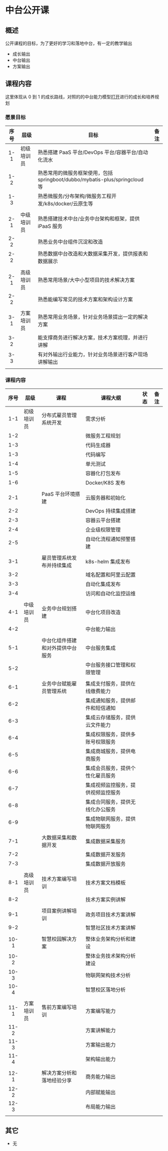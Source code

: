 # 中台公开课

## 概述

公开课程的目标，为了更好的学习和落地中台，有一定的教学输出

- 成长输出
- 中台输出
- 方案输出

## 课程内容

这里体现从 0 到 1 的成长路线，对照的的中台能力模型[打开](http://alinesno-platform.linesno.com/group/02_%E7%AE%A1%E7%90%86%E4%BD%93%E7%B3%BB/19_%E8%83%BD%E5%8A%9B%E6%A8%A1%E5%9E%8B.html)进行的成长和培养规划

### 愿景目标

| 序号 | 层级       | 目标                                                                        | 备注 |
| :--: | ---------- | --------------------------------------------------------------------------- | ---- |
| 1-1  | 初级培训员 | 熟悉搭建 PaaS 平台/DevOps 平台/容器平台/自动化流水                          |      |
| 1-2  |            | 熟悉常用的微服务框架使用，包括 springboot/dubbo/mybatis-plus/springcloud 等 |      |
| 1-3  |            | 熟悉微服务/分布架构/微服务工程开发/k8s/docker/云原生等                      |      |
|      |            |                                                                             |      |
| 2-1  | 中级培训员 | 熟悉搭建技术中台/业务中台架构和框架，提供 iPaaS 服务                        |      |
| 2-2  |            | 熟悉业务中台组件沉淀和改造                                                  |      |
| 2-2  |            | 熟悉数据中台改造和大数据采集开发，提供报表和数据展示                        |      |
|      |            |                                                                             |      |
| 2-1  | 高级培训员 | 熟悉常用场景/大中小型项目的技术解决方案                                     |      |
| 2-2  |            | 熟悉能编写常见的技术方案和架构设计方案                                      |      |
|      |            |                                                                             |      |
| 3-1  | 方案培训员 | 熟悉常用业务场景，针对业务场景提出一定的解决方案                            |      |
| 3-2  |            | 能支撑商务进行解决方案，技术方案梳理，并进行讲解                            |      |
| 3-3  |            | 有对外输出行业能力，针对业务场景进行客户现场讲解输出                        |      |
|      |            |                                                                             |      |

### 课程内容

<div class="coulse_table">

| 序号 | 层级       | 课程                             | 课程大纲                           | 状态 | 备注 |
| :--: | ---------- | -------------------------------- | ---------------------------------- | ---- | ---- |
| 1-1  | 初级培训员 | 分布式雇员管理系统开发           | 需求分析                           |      |      |
| 1-2  |            |                                  | 微服务工程规划                     |      |      |
| 1-3  |            |                                  | 代码生成器                         |      |      |
| 1-3  |            |                                  | 代码编写                           |      |      |
| 1-4  |            |                                  | 单元测试                           |      |      |
| 1-5  |            |                                  | 容器化打包发布                     |      |      |
| 1-6  |            |                                  | Docker/K8S 发布                    |      |      |
|      |            |                                  |                                    |      |      |
| 2-1  |            | PaaS 平台环境搭建                | 云服务器和初始化                   |      |      |
| 2-2  |            |                                  | DevOps 持续集成搭建                |      |      |
| 2-3  |            |                                  | 容器云平台搭建                     |      |      |
| 2-4  |            |                                  | 企业级权限管理                     |      |      |
| 2-5  |            |                                  | 自动化流程通知预警搭建             |      |      |
|      |            |                                  |                                    |      |      |
| 3-1  |            | 雇员管理系统发布并持续集成       | k8s-helm 集成发布                  |      |      |
| 3-2  |            |                                  | 域名配置和阿里云配置               |      |      |
| 3-3  |            |                                  | 自动化集成发布                     |      |      |
| 3-4  |            |                                  | 访问和自动化监控运维               |      |      |
|      |            |                                  |                                    |      |      |
| 4-1  | 中级培训员 | 业务中台规划搭建                 | 中台化项目改造                     |      |      |
| 4-2  |            |                                  | 中台能力输出                       |      |      |
|      |            |                                  |                                    |      |      |
| 5-1  |            | 中台化组件搭建和对外提供中台服务 | 中台服务集成                       |      |      |
| 5-2  |            |                                  | 中台服务接口管理和权限管理         |      |      |
|      |            |                                  |                                    |      |      |
| 6-1  |            | 业务中台赋能雇员管理系统         | 集成支付服务，提供在线缴费能力     |      |      |
| 6-2  |            |                                  | 集成通知服务，提供邮件和短信通知   |      |      |
| 6-3  |            |                                  | 集成云存储服务，提供云文件能力     |      |      |
| 6-4  |            |                                  | 集成权限服务，提供多账号权限服务   |      |      |
| 6-5  |            |                                  | 集成商城服务，提供电商服务         |      |      |
| 6-6  |            |                                  | 集成会员服务，提供个性化雇员服务   |      |      |
| 6-7  |            |                                  | 集成视频监控服务，提供视频监控服务 |      |      |
| 6-8  |            |                                  | 集成合同服务，提供无线化办公服务   |      |      |
| 6-9  |            |                                  | 集成物联网服务，提供物联网服务     |      |      |
|      |            |                                  |                                    |      |      |
| 7-1  |            | 大数据采集和数据开发             | 集成数据采集服务                   |      |      |
| 7-2  |            |                                  | 集成数据开发服务                   |      |      |
| 7-3  |            |                                  | 集成数据开放服务                   |      |      |
|      |            |                                  |                                    |      |      |
| 8-1  | 高级培训员 | 技术方案编写培训                 | 技术方案文档模板                   |      |      |
| 8-2  |            |                                  | 技术方案实例讲解                   |      |      |
|      |            |                                  |                                    |      |      |
| 9-1  |            | 项目案例讲解培训                 | 政务项目技术方案讲解               |      |      |
| 9-2  |            |                                  | 智慧社区技术方案讲解               |      |      |
|      |            |                                  |                                    |      |      |
| 10-1 |            | 智慧校园解决方案                 | 整体业务架构分析和建设             |      |      |
| 10-2 |            |                                  | 整体业务技术架构分析建设           |      |      |
| 10-3 |            |                                  | 物联网架构技术分析                 |      |      |
| 10-4 |            |                                  | 智慧校区落地分析                   |      |      |
|      |            |                                  |                                    |      |      |
| 11-1 | 方案培训员 | 售前方案编写培训                 | 方案编写能力                       |      |      |
| 11-2 |            |                                  | 方案讲解能力                       |      |      |
| 11-3 |            |                                  | 方案输出能力                       |      |      |
| 11-4 |            |                                  | 架构输出能力                       |      |      |
|      |            |                                  |                                    |      |      |
| 12-1 |            | 解决方案分析和落地经验分享       | 商务能力输出                       |      |      |
| 12-2 |            |                                  | 内部赋能输出                       |      |      |
| 12-3 |            |                                  | 布局能力输出                       |      |      |
|      |            |                                  |                                    |      |      |

</div>

## 其它

- 无

<style type="css">

.coulse_table table {
  th:first-of-type {
      width: 50px;
  }
  th:nth-of-type(2) {
      width: 120px;
  }
}

</style>
